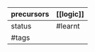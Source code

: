 | precursors | [[logic]] |
| ---------- | --------- |
| status     | #learnt   |
| #tags      |           |
